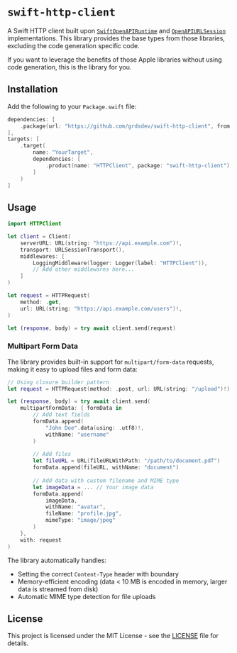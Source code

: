 # `swift-http-client`

A Swift HTTP client built upon [`SwiftOpenAPIRuntime`](https://github.com/apple/swift-openapi-runtime) and [`OpenAPIURLSession`](https://github.com/apple/swift-openapi-urlsession) implementations. This library provides the base types from those libraries, excluding the code generation specific code.

If you want to leverage the benefits of those Apple libraries without using code generation, this is the library for you.

## Installation

Add the following to your `Package.swift` file:

```swift
dependencies: [
    .package(url: "https://github.com/grdsdev/swift-http-client", from: "0.1.0")
],
targets: [
    .target(
        name: "YourTarget",
        dependencies: [
            .product(name: "HTTPClient", package: "swift-http-client")
        ]
    )
]
```

## Usage

```swift
import HTTPClient

let client = Client(
    serverURL: URL(string: "https://api.example.com")!,
    transport: URLSessionTransport(),
    middlewares: [
        LoggingMiddleware(logger: Logger(label: "HTTPClient")),
        // Add other middlewares here...
    ]
)

let request = HTTPRequest(
    method: .get,
    url: URL(string: "https://api.example.com/users")!,
)

let (response, body) = try await client.send(request)
```

### Multipart Form Data

The library provides built-in support for `multipart/form-data` requests, making it easy to upload files and form data:

```swift
// Using closure builder pattern
let request = HTTPRequest(method: .post, url: URL(string: "/upload")!)

let (response, body) = try await client.send(
    multipartFormData: { formData in
        // Add text fields
        formData.append(
            "John Doe".data(using: .utf8)!,
            withName: "username"
        )
        
        // Add files
        let fileURL = URL(fileURLWithPath: "/path/to/document.pdf")
        formData.append(fileURL, withName: "document")
        
        // Add data with custom filename and MIME type
        let imageData = ... // Your image data
        formData.append(
            imageData,
            withName: "avatar",
            fileName: "profile.jpg",
            mimeType: "image/jpeg"
        )
    },
    with: request
)
```

The library automatically handles:
- Setting the correct `Content-Type` header with boundary
- Memory-efficient encoding (data < 10 MB is encoded in memory, larger data is streamed from disk)
- Automatic MIME type detection for file uploads

## License

This project is licensed under the MIT License - see the [LICENSE](LICENSE) file for details.
